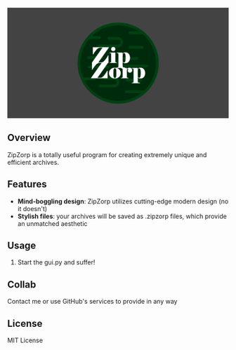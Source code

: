 ![banner where?](https://github.com/czett/zipzorp/blob/main/assets/banner.png)

## Overview

ZipZorp is a totally useful program for creating extremely unique and efficient archives.

## Features

- **Mind-boggling design**: ZipZorp utilizes cutting-edge modern design (no it doesn't)
- **Stylish files**: your archives will be saved as .zipzorp files, which provide an unmatched aesthetic 

## Usage

1. Start the gui.py and suffer!

## Collab

Contact me or use GitHub's services to provide in any way

## License

MIT License
